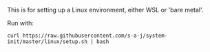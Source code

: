 This is for setting up a Linux environment, either WSL or 'bare metal'.

Run with:

```
curl https://raw.githubusercontent.com/s-a-j/system-init/master/linux/setup.sh | bash
```